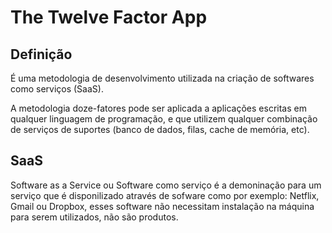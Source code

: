 # The Twelve Factor App

## Definição

É uma metodologia de desenvolvimento utilizada na criação de softwares como serviços (SaaS).

A metodologia doze-fatores pode ser aplicada a aplicações escritas em qualquer linguagem de programação, e que utilizem qualquer combinação de serviços de suportes (banco de dados, filas, cache de memória, etc).

 ## SaaS
 
Software as a Service ou Software como serviço é a demoninação para um serviço que é disponilizado através de sofware como por exemplo: Netflix, Gmail ou Dropbox, esses software não necessitam instalação na máquina para serem utilizados, não são produtos.
